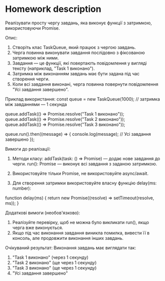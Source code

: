 # Homework description
Реалізувати просту чергу завдань, яка виконує функції з затримкою, використовуючи Promise.

Опис:
1. Створіть клас TaskQueue, який працює з чергою завдань.
2. Черга повинна виконувати завдання послідовно з фіксованою затримкою між ними.
3. Завдання — це функції, які повертають повідомлення у вигляді тексту (наприклад, "Task 1 виконано").
4. Затримка між виконанням завдань має бути задана під час створення черги.
5. Коли всі завдання виконані, черга повинна повернути повідомлення "Усі завдання завершено".

Приклад використання:
const queue = new TaskQueue(1000); // затримка між завданнями — 1 секунда

queue.addTask(() => Promise.resolve("Task 1 виконано"));
queue.addTask(() => Promise.resolve("Task 2 виконано"));
queue.addTask(() => Promise.resolve("Task 3 виконано"));

queue.run().then((message) => {
console.log(message); // Усі завдання завершено
});

Вимоги до реалізації:
1. Методи класу:
   addTask(task: () => Promise<string>) — додає нове завдання до черги.
   run(): Promise<string> — виконує всі завдання з заданою затримкою.

1. Використовуйте тільки Promise, не використовуйте async/await.
2. Для створення затримки використовуйте власну функцію delay(ms: number):

function delay(ms) {
return new Promise((resolve) => setTimeout(resolve, ms));
}

Додаткові вимоги (необов'язково):
1. Реалізуйте перевірку, щоб не можна було викликати run(), якщо черга вже виконується.
2. Якщо під час виконання завдання виникла помилка, вивести її в консоль, але продовжити виконання інших завдань.

Очікуваний результат:
Виконання завдань має виглядати так:

1. "Task 1 виконано" (через 1 секунду)
2. "Task 2 виконано" (ще через 1 секунду)
3. "Task 3 виконано" (ще через 1 секунду)
4. "Усі завдання завершено"